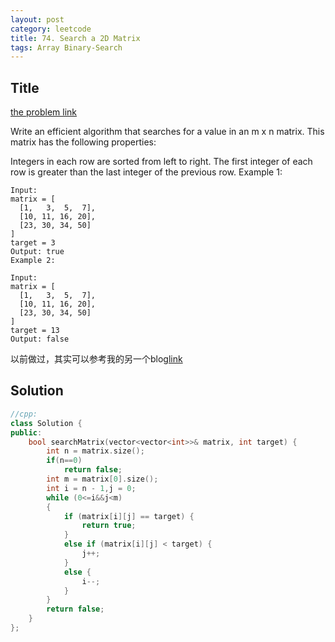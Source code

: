 ```yaml
---
layout: post
category: leetcode
title: 74. Search a 2D Matrix
tags: Array Binary-Search
---
```

## Title
[the problem link](https://leetcode.com/problems/search-a-2d-matrix/description/)


Write an efficient algorithm that searches for a value in an m x n matrix. This matrix has the following properties:

Integers in each row are sorted from left to right.
The first integer of each row is greater than the last integer of the previous row.
Example 1:
	
	Input:
	matrix = [
	  [1,   3,  5,  7],
	  [10, 11, 16, 20],
	  [23, 30, 34, 50]
	]
	target = 3
	Output: true
	Example 2:
	
	Input:
	matrix = [
	  [1,   3,  5,  7],
	  [10, 11, 16, 20],
	  [23, 30, 34, 50]
	]
	target = 13
	Output: false

以前做过，其实可以参考我的另一个blog[link](https://mafulong.github.io/offer/2018/02/21/%E4%BA%8C%E7%BB%B4%E6%95%B0%E7%BB%84%E4%B8%AD%E7%9A%84%E6%9F%A5%E6%89%BE.html)

## Solution
```c++
//cpp:
class Solution {
public:
	bool searchMatrix(vector<vector<int>>& matrix, int target) {
		int n = matrix.size();
        if(n==0)
            return false;
		int m = matrix[0].size();
		int i = n - 1,j = 0;
		while (0<=i&&j<m)
		{
			if (matrix[i][j] == target) {
				return true;
			}
			else if (matrix[i][j] < target) {
				j++;
			}
			else {
				i--;
			}
		}
		return false;
	}
};
```
